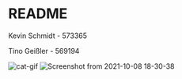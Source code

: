# README
Kevin Schmidt - 573365

Tino Geißler - 569194

![cat-gif](https://i.giphy.com/media/VbnUQpnihPSIgIXuZv/giphy.webp)
![Screenshot from 2021-10-08 18-30-38](https://user-images.githubusercontent.com/49196195/136591798-943fe69c-3bb2-4cd2-814e-416764765523.png)
